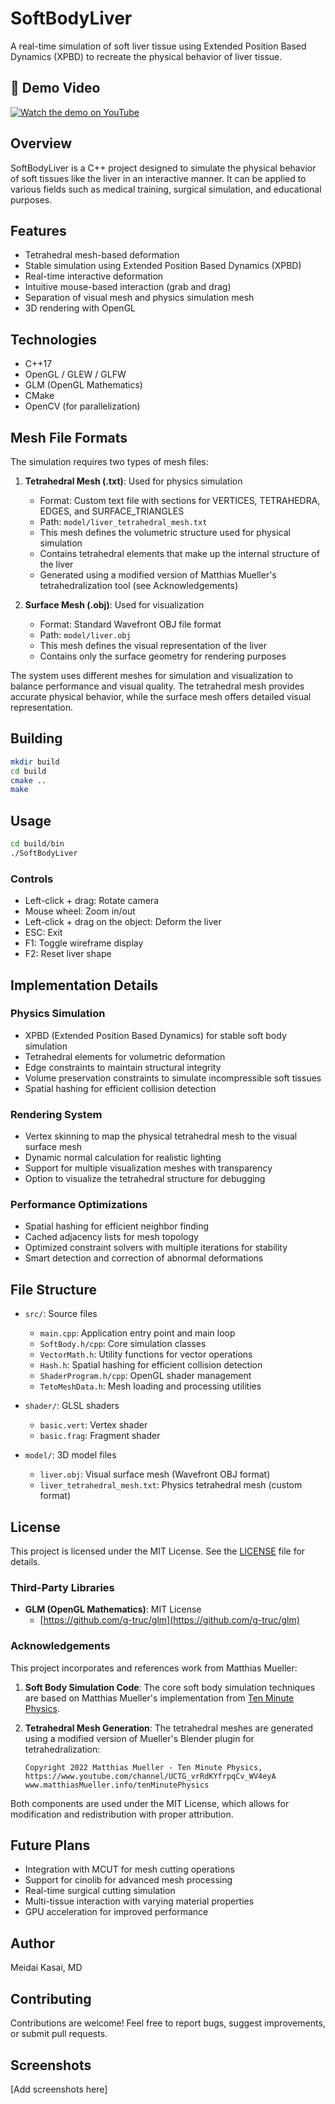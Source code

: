 # SoftBodyLiver

A real-time simulation of soft liver tissue using Extended Position Based Dynamics (XPBD) to recreate the physical behavior of liver tissue.


## 🎥 Demo Video

[![Watch the demo on YouTube](https://img.youtube.com/vi/UJDAcehueAY/hqdefault.jpg)](https://youtu.be/UJDAcehueAY "Watch the SoftBodyLiver simulation in action")



## Overview

SoftBodyLiver is a C++ project designed to simulate the physical behavior of soft tissues like the liver in an interactive manner. It can be applied to various fields such as medical training, surgical simulation, and educational purposes.

## Features

- Tetrahedral mesh-based deformation
- Stable simulation using Extended Position Based Dynamics (XPBD)
- Real-time interactive deformation
- Intuitive mouse-based interaction (grab and drag)
- Separation of visual mesh and physics simulation mesh
- 3D rendering with OpenGL

## Technologies

- C++17
- OpenGL / GLEW / GLFW
- GLM (OpenGL Mathematics)
- CMake
- OpenCV (for parallelization)

## Mesh File Formats

The simulation requires two types of mesh files:

1. **Tetrahedral Mesh (.txt)**: Used for physics simulation
   - Format: Custom text file with sections for VERTICES, TETRAHEDRA, EDGES, and SURFACE_TRIANGLES
   - Path: `model/liver_tetrahedral_mesh.txt`
   - This mesh defines the volumetric structure used for physical simulation
   - Contains tetrahedral elements that make up the internal structure of the liver
   - Generated using a modified version of Matthias Mueller's tetrahedralization tool (see Acknowledgements)

2. **Surface Mesh (.obj)**: Used for visualization
   - Format: Standard Wavefront OBJ file format
   - Path: `model/liver.obj`
   - This mesh defines the visual representation of the liver
   - Contains only the surface geometry for rendering purposes

The system uses different meshes for simulation and visualization to balance performance and visual quality. The tetrahedral mesh provides accurate physical behavior, while the surface mesh offers detailed visual representation.

## Building

```bash
mkdir build
cd build
cmake ..
make
```

## Usage

```bash
cd build/bin
./SoftBodyLiver
```

### Controls

- Left-click + drag: Rotate camera
- Mouse wheel: Zoom in/out
- Left-click + drag on the object: Deform the liver
- ESC: Exit
- F1: Toggle wireframe display
- F2: Reset liver shape

## Implementation Details

### Physics Simulation

- XPBD (Extended Position Based Dynamics) for stable soft body simulation
- Tetrahedral elements for volumetric deformation
- Edge constraints to maintain structural integrity
- Volume preservation constraints to simulate incompressible soft tissues
- Spatial hashing for efficient collision detection

### Rendering System

- Vertex skinning to map the physical tetrahedral mesh to the visual surface mesh
- Dynamic normal calculation for realistic lighting
- Support for multiple visualization meshes with transparency
- Option to visualize the tetrahedral structure for debugging

### Performance Optimizations

- Spatial hashing for efficient neighbor finding
- Cached adjacency lists for mesh topology
- Optimized constraint solvers with multiple iterations for stability
- Smart detection and correction of abnormal deformations

## File Structure

- `src/`: Source files
  - `main.cpp`: Application entry point and main loop
  - `SoftBody.h/cpp`: Core simulation classes
  - `VectorMath.h`: Utility functions for vector operations
  - `Hash.h`: Spatial hashing for efficient collision detection
  - `ShaderProgram.h/cpp`: OpenGL shader management
  - `TetoMeshData.h`: Mesh loading and processing utilities

- `shader/`: GLSL shaders
  - `basic.vert`: Vertex shader
  - `basic.frag`: Fragment shader

- `model/`: 3D model files
  - `liver.obj`: Visual surface mesh (Wavefront OBJ format)
  - `liver_tetrahedral_mesh.txt`: Physics tetrahedral mesh (custom format)

## License

This project is licensed under the MIT License. See the [LICENSE](LICENSE) file for details.

### Third-Party Libraries

- **GLM (OpenGL Mathematics)**: MIT License
  - [https://github.com/g-truc/glm](https://github.com/g-truc/glm)

### Acknowledgements

This project incorporates and references work from Matthias Mueller:

1. **Soft Body Simulation Code**: The core soft body simulation techniques are based on Matthias Mueller's implementation from [Ten Minute Physics](https://www.youtube.com/channel/UCTG_vrRdKYfrpqCv_WV4eyA).

2. **Tetrahedral Mesh Generation**: The tetrahedral meshes are generated using a modified version of Mueller's Blender plugin for tetrahedralization:
   ```
   Copyright 2022 Matthias Mueller - Ten Minute Physics, 
   https://www.youtube.com/channel/UCTG_vrRdKYfrpqCv_WV4eyA 
   www.matthiasMueller.info/tenMinutePhysics
   ```

Both components are used under the MIT License, which allows for modification and redistribution with proper attribution.

## Future Plans

- Integration with MCUT for mesh cutting operations
- Support for cinolib for advanced mesh processing
- Real-time surgical cutting simulation
- Multi-tissue interaction with varying material properties
- GPU acceleration for improved performance

## Author

Meidai Kasai, MD

## Contributing

Contributions are welcome! Feel free to report bugs, suggest improvements, or submit pull requests.

## Screenshots

[Add screenshots here]
